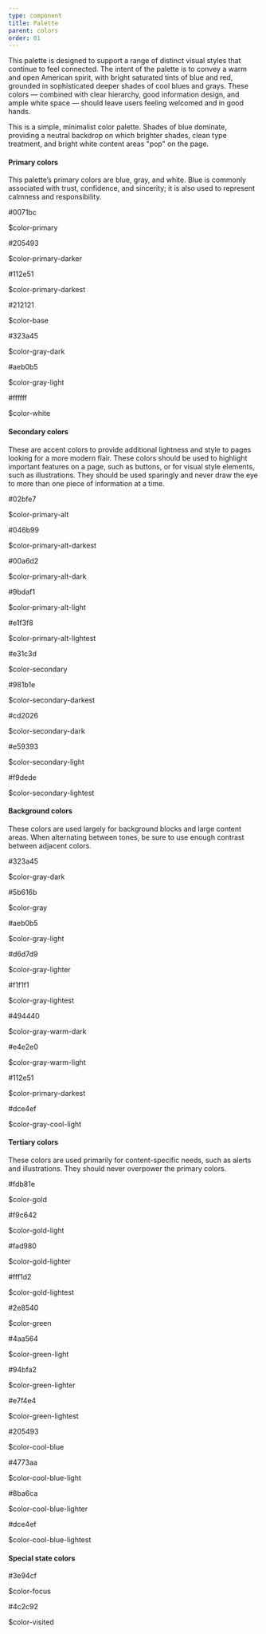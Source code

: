 ```yaml
---
type: component
title: Palette
parent: colors
order: 01
---
```


<p>This palette is designed to support a range of distinct visual styles that continue to feel connected. The intent of the palette is to convey a warm and open American spirit, with bright saturated tints of blue and red, grounded in sophisticated deeper shades of cool blues and grays. These colors — combined with clear hierarchy, good information design, and ample white space — should leave users feeling welcomed and in good hands.</p>

<p>This is a simple, minimalist color palette. Shades of blue dominate, providing a neutral backdrop on which brighter shades, clean type treatment, and bright white content areas "pop" on the page.</p>

<h4 class="heading">Primary colors</h4>

<p>This palette’s primary colors are blue, gray, and white. Blue is commonly associated with trust, confidence, and sincerity; it is also used to represent calmness and responsibility.</p>

<div class="grid-full color-row primary-color-section">
  <div class="color-square color-primary">
    <div class="color-inner-content">
      <p class="color-hex">#0071bc</p>
      <p class="color-name">$color-primary</p>
    </div>
  </div>
  <div class="color-square color-primary-darker mobile-end-row">
    <div class="color-inner-content">
      <p class="color-hex">#205493</p>
      <p class="color-name">$color-primary-darker</p>
    </div>
  </div>
  <div class="color-square color-primary-darkest">
    <div class="color-inner-content">
      <p class="color-hex">#112e51</p>
      <p class="color-name">$color-primary-darkest</p>
    </div>
  </div>
  <div class="color-square color-base end-row">
    <div class="color-inner-content">
      <p class="color-hex">#212121</p>
      <p class="color-name">$color-base</p>
    </div>
  </div>
</div>

<div class="grid-full color-row primary-color-section">
  <div class="color-square color-gray-dark">
    <div class="color-inner-content">
      <p class="color-hex">#323a45</p>
      <p class="color-name">$color-gray-dark</p>
    </div>
  </div>
  <div class="color-square color-gray-light mobile-end-row">
    <div class="color-inner-content">
      <p class="color-hex">#aeb0b5</p>
      <p class="color-name">$color-gray-light</p>
    </div>
  </div>
  <div class="color-square color-white">
    <div class="color-inner-content">
      <p class="color-hex">#ffffff</p>
      <p class="color-name">$color-white</p>
    </div>
  </div>
</div>

<h4 class="heading">Secondary colors</h4>

<p>These are accent colors to provide additional lightness and style to pages looking for a more modern flair. These colors should be used to highlight important features on a page, such as buttons, or for visual style elements, such as illustrations. They should be used sparingly and never draw the eye to more than one piece of information at a time.</p>

<div class="grid-full color-row">
  <div class="color-big">
    <div class="color-short color-primary-alt">
    </div>
      <p class="color-hex">#02bfe7</p>
      <p class="color-name">$color-primary-alt</p>
  </div>
  <div class="color-small">
    <div class="color-short color-primary-alt-darkest">
    </div>
      <p class="color-hex">#046b99</p>
      <p class="color-name">$color-primary-alt-darkest</p>
  </div>
  <div class="color-small">
    <div class="color-short color-primary-alt-dark">
    </div>
      <p class="color-hex">#00a6d2</p>
      <p class="color-name">$color-primary-alt-dark</p>
  </div>
  <div class="color-small">
    <div class="color-short color-primary-alt-light">
    </div>
      <p class="color-hex">#9bdaf1</p>
      <p class="color-name">$color-primary-alt-light</p>
  </div>
  <div class="color-small">
    <div class="color-short color-primary-alt-lightest">
    </div>
      <p class="color-hex">#e1f3f8</p>
      <p class="color-name">$color-primary-alt-lightest</p>
  </div>
</div>

<div class="grid-full color-row">
  <div class="color-big">
    <div class="color-short color-secondary">
    </div>
      <p class="color-hex">#e31c3d</p>
      <p class="color-name">$color-secondary</p>
  </div>
  <div class="color-small">
    <div class="color-short color-secondary-darkest">
    </div>
      <p class="color-hex">#981b1e</p>
      <p class="color-name">$color-secondary-darkest</p>
  </div>
  <div class="color-small">
    <div class="color-short color-secondary-dark">
    </div>
      <p class="color-hex">#cd2026</p>
      <p class="color-name">$color-secondary-dark</p>
  </div>
  <div class="color-small">
    <div class="color-short color-secondary-light">
    </div>
      <p class="color-hex">#e59393</p>
      <p class="color-name">$color-secondary-light</p>
  </div>
  <div class="color-small">
    <div class="color-short color-secondary-lightest">
    </div>
      <p class="color-hex">#f9dede</p>
      <p class="color-name">$color-secondary-lightest</p>
  </div>
</div>

<h4 class="heading">Background colors</h4>

<p>These colors are used largely for background blocks and large content areas. When alternating between tones, be sure to use enough contrast between adjacent colors.</p>

<div class="grid-full color-row">
  <div class="color-big">
    <div class="color-short color-gray-dark">
    </div>
      <p class="color-hex">#323a45</p>
      <p class="color-name">$color-gray-dark</p>
  </div>
  <div class="color-small">
    <div class="color-short color-gray">
    </div>
      <p class="color-hex">#5b616b</p>
      <p class="color-name">$color-gray</p>
  </div>
  <div class="color-small">
    <div class="color-short color-gray-light">
    </div>
      <p class="color-hex">#aeb0b5</p>
      <p class="color-name">$color-gray-light</p>
  </div>
  <div class="color-small">
    <div class="color-short color-gray-lighter">
    </div>
      <p class="color-hex">#d6d7d9</p>
      <p class="color-name">$color-gray-lighter</p>
  </div>
  <div class="color-small">
    <div class="color-short color-gray-lightest">
    </div>
      <p class="color-hex">#f1f1f1</p>
      <p class="color-name">$color-gray-lightest</p>
  </div>
</div>

<div class="grid-full color-row">
  <div class="color-big">
    <div class="color-short color-gray-warm-dark">
    </div>
      <p class="color-hex">#494440</p>
      <p class="color-name">$color-gray-warm-dark</p>
  </div>
  <div class="color-small end-row">
    <div class="color-short color-gray-warm-light">
    </div>
      <p class="color-hex">#e4e2e0</p>
      <p class="color-name">$color-gray-warm-light</p>
  </div>
</div>

<div class="grid-full color-row">
  <div class="color-big">
    <div class="color-short color-primary-darkest">
    </div>
      <p class="color-hex">#112e51</p>
      <p class="color-name">$color-primary-darkest</p>
  </div>
  <div class="color-small end-row">
    <div class="color-short color-gray-cool-light">
    </div>
      <p class="color-hex">#dce4ef</p>
      <p class="color-name">$color-gray-cool-light</p>
  </div>
</div>

<h4 class="heading">Tertiary colors</h4>

<p>These colors are used primarily for content-specific needs, such as alerts and illustrations. They should never overpower the primary colors.</p>

<div class="grid-full color-row">
  <div class="color-big">
    <div class="color-short color-gold">
    </div>
      <p class="color-hex">#fdb81e</p>
      <p class="color-name">$color-gold</p>
  </div>
  <div class="color-small">
    <div class="color-short color-gold-light">
    </div>
      <p class="color-hex">#f9c642</p>
      <p class="color-name">$color-gold-light</p>
  </div>
  <div class="color-small">
    <div class="color-short color-gold-lighter">
    </div>
      <p class="color-hex">#fad980</p>
      <p class="color-name">$color-gold-lighter</p>
  </div>
  <div class="color-small">
    <div class="color-short color-gold-lightest end-row">
    </div>
      <p class="color-hex">#fff1d2</p>
      <p class="color-name">$color-gold-lightest</p>
  </div>
</div>

<div class="grid-full color-row">
  <div class="color-big">
    <div class="color-short color-green">
    </div>
      <p class="color-hex">#2e8540</p>
      <p class="color-name">$color-green</p>
  </div>
  <div class="color-small">
    <div class="color-short color-green-light">
    </div>
      <p class="color-hex">#4aa564</p>
      <p class="color-name">$color-green-light</p>
  </div>
  <div class="color-small">
    <div class="color-short color-green-lighter">
    </div>
      <p class="color-hex">#94bfa2</p>
      <p class="color-name">$color-green-lighter</p>
  </div>
  <div class="color-small">
    <div class="color-short color-green-lightest end-row">
    </div>
      <p class="color-hex">#e7f4e4</p>
      <p class="color-name">$color-green-lightest</p>
  </div>
</div>

<div class="grid-full color-row">
  <div class="color-big">
    <div class="color-short color-cool-blue">
    </div>
      <p class="color-hex">#205493</p>
      <p class="color-name">$color-cool-blue</p>
  </div>
  <div class="color-small">
    <div class="color-short color-cool-blue-light">
    </div>
      <p class="color-hex">#4773aa</p>
      <p class="color-name">$color-cool-blue-light</p>
  </div>
  <div class="color-small">
    <div class="color-short color-cool-blue-lighter">
    </div>
      <p class="color-hex">#8ba6ca</p>
      <p class="color-name">$color-cool-blue-lighter</p>
  </div>
  <div class="color-small">
    <div class="color-short color-cool-blue-lightest">
    </div>
      <p class="color-hex">#dce4ef</p>
      <p class="color-name">$color-cool-blue-lightest</p>
  </div>
</div>

<h4 class="heading">Special state colors</h4>

<div class="grid-full color-row">
  <div class="color-big">
    <div class="color-short color-focus">
    </div>
    <p class="color-hex">#3e94cf</p>
    <p class="color-name">$color-focus</p>
  </div>
</div>

<div class="grid-full color-row">
  <div class="color-big">
    <div class="color-short color-visited">
    </div>
    <p class="color-hex">#4c2c92</p>
    <p class="color-name">$color-visited</p>
  </div>
</div>
